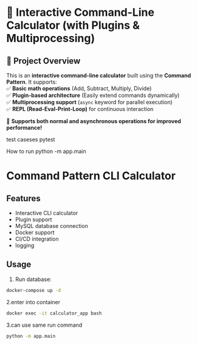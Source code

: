 # 📌 **Interactive Command-Line Calculator (with Plugins & Multiprocessing)**  

## 🎯 **Project Overview**  
This is an **interactive command-line calculator** built using the **Command Pattern**. It supports:  
✅ **Basic math operations** (Add, Subtract, Multiply, Divide)  
✅ **Plugin-based architecture** (Easily extend commands dynamically)  
✅ **Multiprocessing support** (`async` keyword for parallel execution)  
✅ **REPL (Read-Eval-Print-Loop)** for continuous interaction  

🚀 **Supports both normal and asynchronous operations for improved performance!**  

test caseses
pytest

How to run 
python -m app.main



# Command Pattern CLI Calculator

## Features
- Interactive CLI calculator
- Plugin support
- MySQL database connection
- Docker support
- CI/CD integration
- logging

## Usage
1. Run database:
```bash
docker-compose up -d
```
2.enter into container
```bash
docker exec -it calculator_app bash
```
3.can use same run command
```bash
python -m app.main
```




